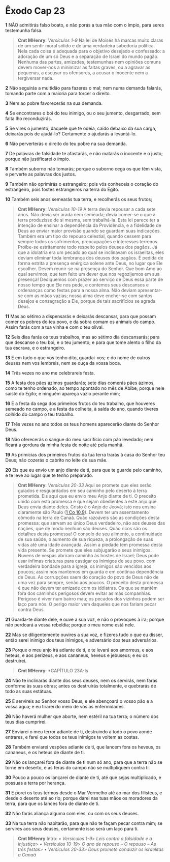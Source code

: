 # Êxodo Cap 23

**1** 	NÃO admitirás falso boato, e não porás a tua mão com o ímpio, para seres testemunha falsa.

> **Cmt MHenry**: *Versículos 1-9* Na lei de Moisés há marcas muito claras de um sentir moral sólido e de uma verdadeira sabedoria política. Nela cada coisa é adequada para o objetivo desejado e confessado: a adoração de um só Deus e a separação de Israel do mundo pagão. Nenhuma das partes, amizades, testemunhas nem opiniões comuns devem mover-nos a minimizar as faltas graves, ou a agravar as pequenas, a escusar os ofensores, a acusar o inocente nem a tergiversar nada.

**2** 	Não seguirás a multidão para fazeres o mal; nem numa demanda falarás, tomando parte com a maioria para torcer o direito.

**3** 	Nem ao pobre favorecerás na sua demanda.

**4** 	Se encontrares o boi do teu inimigo, ou o seu jumento, desgarrado, sem falta lho reconduzirás.

**5** 	Se vires o jumento, daquele que te odeia, caído debaixo da sua carga, deixarás pois de ajudá-lo? Certamente o ajudarás a levantá-lo.

**6** 	Não perverterás o direito do teu pobre na sua demanda.

**7** 	De palavras de falsidade te afastarás, e não matarás o inocente e o justo; porque não justificarei o ímpio.

**8** 	Também suborno não tomarás; porque o suborno cega os que têm vista, e perverte as palavras dos justos.

**9** 	Também não oprimirás o estrangeiro; pois vós conheceis o coração do estrangeiro, pois fostes estrangeiros na terra do Egito.

**10** 	Também seis anos semearás tua terra, e recolherás os seus frutos;

> **Cmt MHenry**: *Versículos 10-19* A terra devia repousar a cada sete anos. Não devia ser arada nem semeada; devia comer-se o que a terra produzisse de si mesma, sem trabalhá-la. Esta lei parece ter a intenção de ensinar a dependência da Providência, e a fidelidade de Deus ao enviar maior provisão quando se guardam suas indicações. Também era um tipo do repouso celestial, quando cessem para sempre todos os sofrimentos, preocupações e interesses terrenos. Proíbe-se estritamente todo respeito pelos deuses dos pagãos. Já que a idolatria era um pecado ao qual se inclinavam os israelitas, eles deviam eliminar toda lembrança dos deuses dos pagãos. É pedida de forma estrita a presença enérgica solene ante Deus, no lugar que Ele escolher. Devem reunir-se na presença do Senhor. Que bom Amo ao qual servimos, que tem feito um dever que nos regozijemos em sua presença! Dediquemos com prazer ao serviço de Deus essa parte de nosso tempo que Ele nos pede, e contemos seus descansos e ordenanças como festas para a nossa alma. Não deviam apresentar-se com as mãos vazias; nossa alma deve encher-se com santos desejos e consagração a Ele, porque de tais sacrifícios se agrada Deus.

**11** 	Mas ao sétimo a dispensarás e deixarás descansar, para que possam comer os pobres do teu povo, e da sobra comam os animais do campo. Assim farás com a tua vinha e com o teu olival.

**12** 	Seis dias farás os teus trabalhos, mas ao sétimo dia descansarás; para que descanse o teu boi, e o teu jumento; e para que tome alento o filho da tua escrava, e o estrangeiro.

**13** 	E em tudo o que vos tenho dito, guardai-vos; e do nome de outros deuses nem vos lembreis, nem se ouça da vossa boca.

**14** 	Três vezes no ano me celebrareis festa.

**15** 	A festa dos pães ázimos guardarás; sete dias comerás pães ázimos, como te tenho ordenado, ao tempo apontado no mês de Abibe; porque nele saíste do Egito; e ninguém apareça vazio perante mim;

**16** 	E a festa da sega dos primeiros frutos do teu trabalho, que houveres semeado no campo, e a festa da colheita, à saída do ano, quando tiveres colhido do campo o teu trabalho.

**17** 	Três vezes no ano todos os teus homens aparecerão diante do Senhor Deus.

**18** 	Não oferecerás o sangue do meu sacrifício com pão levedado; nem ficará a gordura da minha festa de noite até pela manhã.

**19** 	As primícias dos primeiros frutos da tua terra trarás à casa do Senhor teu Deus; não cozerás o cabrito no leite de sua mãe.

**20** 	Eis que eu envio um anjo diante de ti, para que te guarde pelo caminho, e te leve ao lugar que te tenho preparado.

> **Cmt MHenry**: *Versículos 20-33* Aqui se promete que eles serão guiados e resguardados em seu caminho pelo deserto à terra prometida. Eis aqui que eu envio meu Anjo diante de ti. O preceito unido com esta promessa é que sejam obedientes a este anjo que Deus envia diante deles. Cristo é o Anjo de Jeová; isto nos ensina claramente são Paulo ([1 Co 10.9](../46N-1Co/10.md#9)). Devem ter um assentamento cômodo na terra de Canaã. Quão razoáveis são as condições desta promessa: que servam ao único Deus verdadeiro, não aos deuses das nações, que de modo nenhum são deuses. Quão ricos são os detalhes desta promessa! O consolo de seu alimento, a continuidade de sua saúde, o aumento de sua riqueza, a prolongação de suas vidas até uma idade avançada. Assim a piedade tem promessa desta vida presente. Se promete que eles subjugarão a seus inimigos. Nuvens de vespas abriram caminho às hostes de Israel; Deus pode usar ínfimas criaturas para castigar os inimigos de seu povo. com verdadeira bondade para a igreja, os inimigos são vencidos aos poucos; assim nos mantemos em guarda e em contínua dependência de Deus. As corrupções saem do coração do povo de Deus não de uma vez para sempre, senão aos poucos. O preceito desta promessa é que não devem ter amizade com os idólatras. Os que se mantêm fora dos caminhos perigosos devem evitar as más companhias. Perigoso é viver num bairro mau; os pecados dos vizinhos podem ser laço para nós. O perigo maior vem daqueles que nos fariam pecar contra Deus.

**21** 	Guarda-te diante dele, e ouve a sua voz, e não o provoques à ira; porque não perdoará a vossa rebeldia; porque o meu nome está nele.

**22** 	Mas se diligentemente ouvires a sua voz, e fizeres tudo o que eu disser, então serei inimigo dos teus inimigos, e adversário dos teus adversários.

**23** 	Porque o meu anjo irá adiante de ti, e te levará aos amorreus, e aos heteus, e aos perizeus, e aos cananeus, heveus e jebuseus; e eu os destruirei.

> **Cmt MHenry**: *CAPÍTULO 23A-Is

**24** 	Não te inclinarás diante dos seus deuses, nem os servirás, nem farás conforme às suas obras; antes os destruirás totalmente, e quebrarás de todo as suas estátuas.

**25** 	E servireis ao Senhor vosso Deus, e ele abençoará o vosso pão e a vossa água; e eu tirarei do meio de vós as enfermidades.

**26** 	Não haverá mulher que aborte, nem estéril na tua terra; o número dos teus dias cumprirei.

**27** 	Enviarei o meu terror adiante de ti, destruindo a todo o povo aonde entrares, e farei que todos os teus inimigos te voltem as costas.

**28** 	Também enviarei vespões adiante de ti, que lancem fora os heveus, os cananeus, e os heteus de diante de ti.

**29** 	Não os lançarei fora de diante de ti num só ano, para que a terra não se torne em deserto, e as feras do campo não se multipliquem contra ti.

**30** 	Pouco a pouco os lançarei de diante de ti, até que sejas multiplicado, e possuas a terra por herança.

**31** 	E porei os teus termos desde o Mar Vermelho até ao mar dos filisteus, e desde o deserto até ao rio; porque darei nas tuas mãos os moradores da terra, para que os lances fora de diante de ti.

**32** 	Não farás aliança alguma com eles, ou com os seus deuses.

**33** 	Na tua terra não habitarão, para que não te façam pecar contra mim; se servires aos seus deuses, certamente isso será um laço para ti.


> **Cmt MHenry** Intro: *• Versículos 1-9*> *Leis contra a falsidade e a injustiça*> *• Versículos 10-19*> *O ano de repouso – O repouso – As três festas*> *• Versículos 20-33*> *Deus promete conduzir os israelitas a Canaã*